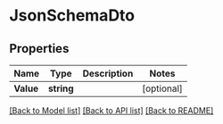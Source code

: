 # JsonSchemaDto

## Properties

Name | Type | Description | Notes
------------ | ------------- | ------------- | -------------
**Value** | **string** |  | [optional] 

[[Back to Model list]](../README#documentation-for-models) [[Back to API list]](../README#documentation-for-api-endpoints) [[Back to README]](../README)


